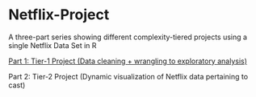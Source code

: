 # Netflix-Project
A three-part series showing different complexity-tiered projects using a single Netflix Data Set in R

[Part 1: Tier-1 Project (Data cleaning + wrangling to exploratory analysis)](https://community.dataquest.io/t/picking-low-hanging-fruits-cleaning-and-exploring-netflix-data-using-r/555767)

Part 2: Tier-2 Project (Dynamic visualization of Netflix data pertaining to cast)
